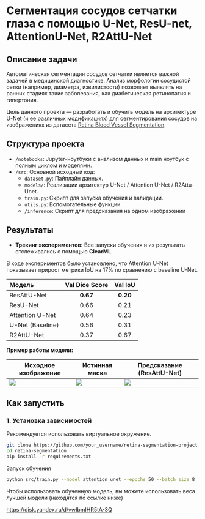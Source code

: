 # Сегментация сосудов сетчатки глаза с помощью   U-Net, ResU-net, AttentionU-Net, R2AttU-Net

## Описание задачи

Автоматическая сегментация сосудов сетчатки является важной задачей в медицинской диагностике. Анализ морфологии сосудистой сетки (например, диаметра, извилистости) позволяет выявлять на ранних стадиях такие заболевания, как диабетическая ретинопатия и гипертония.

Цель данного проекта — разработать и обучить модель на архитектуре U-Net (и ее различных модификациях) для сегментирования сосудов на изображениях из датасета [Retina Blood Vessel Segmentation](https://www.kaggle.com/datasets/abdallahwagih/retina-blood-vessel/data).

## Структура проекта

-   `/notebooks`: Jupyter-ноутбуки с анализом данных и main ноутбук с полным циклом и моделями.
-   `/src`: Основной исходный код:
    -   `dataset.py`: Пайплайн данных.
    -   `models/`: Реализации архитектур U-Net / Attention U-Net / R2Attu-Unet.
    -   `train.py`: Скрипт для запуска обучения и валидации.
    -   `utils.py`: Вспомогательные функции.
    - `/inference`: Скрипт для предсказания на одном изображении

## Результаты

-   **Трекинг экспериментов:** Все запуски обучения и их результаты отслеживались с помощью **ClearML**.

В ходе экспериментов было установлено, что Attention U-Net показывает прирост метрики IoU на 17% по сравнению с baseline U-Net.

| Модель | Val Dice Score | Val IoU |
| :--- | :---: | :---: |
| ResAttU-Net | **0.67** | **0.20** |
| ResU-Net | 0.66 | 0.21 |
| Attention U-Net | 0.64 | 0.23 |
| U-Net (Baseline) | 0.56 | 0.31 |
| R2AttU-Net | 0.37 | 0.67 |


**Пример работы модели:**

| Исходное изображение | Истинная маска          | Предсказание (ResAttU-Net) |
|----------------------|-------------------------|---------------------------------|
| ![](https://github.com/user-attachments/assets/0a21f7d9-a55c-40f4-b999-80a0509b27dc) | ![](https://github.com/user-attachments/assets/5ed69963-a4a0-4a8b-b121-fc03ddef8155) | ![](https://github.com/user-attachments/assets/04e59ee6-15c7-4e68-aca5-e5f457db0e01) |

## Как запустить

### 1. Установка зависимостей

Рекомендуется использовать виртуальное окружение.

```bash
git clone https://github.com/your_username/retina-segmentation-project.git
cd retina-segmentation
pip install -r requirements.txt
```
Запуск обучения
```bash
python src/train.py --model attention_unet --epochs 50 --batch_size 8
```
Чтобы использовать обученную модель, вы можете использовать веса лучшей модели (находятся по ссылке ниже)

https://disk.yandex.ru/d/vwIbmIHR5tA-3Q
